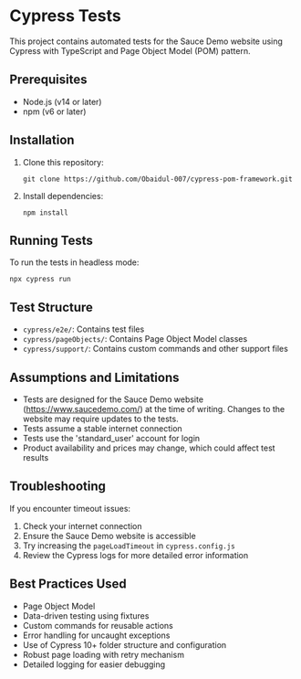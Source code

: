 # Cypress Tests

This project contains automated tests for the Sauce Demo website using Cypress with TypeScript and Page Object Model (POM) pattern.

## Prerequisites

- Node.js (v14 or later)
- npm (v6 or later)

## Installation

1. Clone this repository:
   ```
   git clone https://github.com/Obaidul-007/cypress-pom-framework.git
   ```

2. Install dependencies:
   ```
   npm install
   ```

## Running Tests

To run the tests in headless mode:

```
npx cypress run
```

## Test Structure

- `cypress/e2e/`: Contains test files
- `cypress/pageObjects/`: Contains Page Object Model classes
- `cypress/support/`: Contains custom commands and other support files

## Assumptions and Limitations

- Tests are designed for the Sauce Demo website (https://www.saucedemo.com/) at the time of writing. Changes to the website may require updates to the tests.
- Tests assume a stable internet connection
- Tests use the 'standard_user' account for login
- Product availability and prices may change, which could affect test results

## Troubleshooting

If you encounter timeout issues:

1. Check your internet connection
2. Ensure the Sauce Demo website is accessible
3. Try increasing the `pageLoadTimeout` in `cypress.config.js`
4. Review the Cypress logs for more detailed error information

## Best Practices Used

- Page Object Model
- Data-driven testing using fixtures
- Custom commands for reusable actions
- Error handling for uncaught exceptions
- Use of Cypress 10+ folder structure and configuration
- Robust page loading with retry mechanism
- Detailed logging for easier debugging

